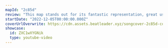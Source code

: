 ```yaml
---
mapId: "2c85d"
review: "This map stands out for its fantastic representation, great use of lighting and custom environment, very satisfying use of sliders and atmospheric feeling!"
startDate: "2022-12-05T00:00:00.000Z"
coverUrlOverwrite: https://cdn.assets.beatleader.xyz/songcover-2c85d-cover.jpg
showcase:
  id: ZXC1wXYGNik
  type: youtube-video
---
```

